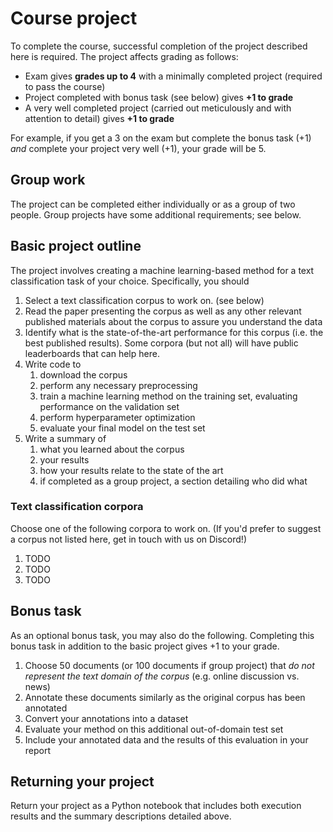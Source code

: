# Course project

To complete the course, successful completion of the project described here is required. The project affects grading as follows:

* Exam gives **grades up to 4** with a minimally completed project (required to pass the course)
* Project completed with bonus task (see below) gives **+1 to grade**
* A very well completed project (carried out meticulously and with attention to detail) gives **+1 to grade**

For example, if you get a 3 on the exam but complete the bonus task (+1) _and_ complete your project very well (+1), your grade will be 5.

## Group work

The project can be completed either individually or as a group of two people. Group projects have some additional requirements; see below.

## Basic project outline

The project involves creating a machine learning-based method for a text classification task of your choice. Specifically, you should

1. Select a text classification corpus to work on. (see below)
2. Read the paper presenting the corpus as well as any other relevant published materials about the corpus to assure you understand the data
3. Identify what is the state-of-the-art performance for this corpus (i.e. the best published results). Some corpora (but not all) will have public leaderboards that can help here.
4. Write code to
    1. download the corpus
    2. perform any necessary preprocessing
    3. train a machine learning method on the training set, evaluating performance on the validation set
    4. perform hyperparameter optimization
    5. evaluate your final model on the test set
5. Write a summary of
    1. what you learned about the corpus
    2. your results
    3. how your results relate to the state of the art
    4. if completed as a group project, a section detailing who did what

### Text classification corpora

Choose one of the following corpora to work on. (If you'd prefer to suggest a corpus not listed here, get in touch with us on Discord!)

1. TODO
2. TODO
3. TODO

## Bonus task

As an optional bonus task, you may also do the following. Completing this bonus task in addition to the basic project gives +1 to your grade.

1. Choose 50 documents (or 100 documents if group project) that _do not represent the text domain of the corpus_ (e.g. online discussion vs. news)
2. Annotate these documents similarly as the original corpus has been annotated
3. Convert your annotations into a dataset
4. Evaluate your method on this additional out-of-domain test set
5. Include your annotated data and the results of this evaluation in your report 

## Returning your project

Return your project as a Python notebook that includes both execution results and the summary descriptions detailed above.
